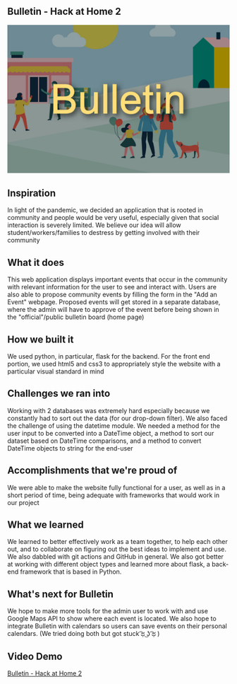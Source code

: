 ## Bulletin - Hack at Home 2

![Bulletin Logo](Bullitin.jpg)

## Inspiration
In light of the pandemic, we decided an application that is rooted in community and people would be very useful, especially given that social interaction is severely limited. We believe our idea will allow student/workers/families to destress by getting involved with their community

## What it does
This web application displays important events that occur in the community with relevant information for the user to see and interact with. Users are also able to propose community events by filling the form in the "Add an Event" webpage. Proposed events will get stored in a separate database, where the admin will have to approve of the event before being shown in the "official"/public bulletin board (home page)

## How we built it
We used python, in particular, flask for the backend. For the front end portion, we used html5 and css3 to appropriately style the website with a particular visual standard in mind

## Challenges we ran into
Working with 2 databases was extremely hard especially because we constantly had to sort out the data (for our drop-down filter). We also faced the challenge of using the datetime module. We needed a method for the user input to be converted into a DateTime object, a method to sort our dataset based on DateTime comparisons, and a method to convert DateTime objects to string for the end-user

## Accomplishments that we're proud of
We were able to make the website fully functional for a user, as well as in a short period of time, being adequate with frameworks that would work in our project

## What we learned
We learned to better effectively work as a team together, to help each other out, and to collaborate on figuring out the best ideas to implement and use. We also dabbled with git actions and GitHub in general. We also got better at working with different object types and learned more about flask, a back-end framework that is based in Python.

## What's next for Bulletin
We hope to make more tools for the admin user to work with and use Google Maps API to show where each event is located. We also hope to integrate Bulletin with calendars so users can save events on their personal calendars. (We tried doing both but got stuck  ͡ಥ ͜ʖ ͡ಥ  )

## Video Demo
[Bulletin - Hack at Home 2](https://youtu.be/pr_czKiFWk0)

